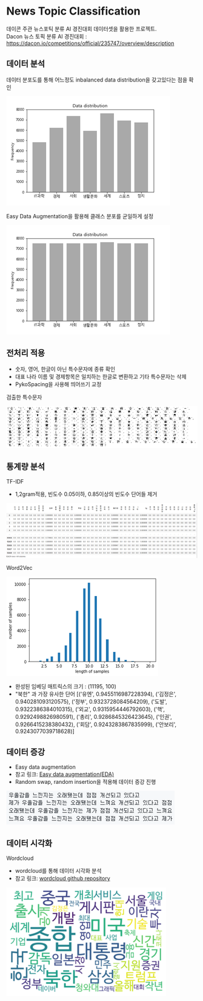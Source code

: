 # News Topic Classification
데이콘 주관 뉴스포틱 분류 AI 경진대회 데이터셋을 활용한 프로젝트. <br/>
Dacon 뉴스 토픽 분류 AI 경진대회 : https://dacon.io/competitions/official/235747/overview/description

## 데이터 분석

데이터 분포도를 통해 어느정도 inbalanced data distribution을 갖고있다는 점을 확인

![](sample/data_distribution.png)

Easy Data Augmentation을 활용해 클래스 분포를 균일하게 설정

![](sample/auged_distribution.png)

## 전처리 적용

- 숫자, 영어, 한글이 아닌 특수문자에 종류 확인
- 대표 나라 이름 및 경제항목은 일치하는 한글로 변환하고 기타 특수문자는 삭제
- PykoSpacing을 사용해 띄어쓰기 교정

검출한 특수문자

![](sample/special_case.png)


## 통계량 분석

TF-IDF
- 1,2gram적용, 빈도수 0.05이하, 0.85이상의 빈도수 단어들 제거

![](sample/TFIDF.png)


Word2Vec

![](sample/length_of_samples.png)

- 완성된 임베딩 매트릭스의 크기 : (11195, 100)
- "북한" 과 가장 유사한 단어
   [('유엔', 0.9455116987228394), ('김정은', 0.940281093120575), ('정부', 0.9323728084564209), ('도발', 0.9322386384010315), ('외교', 0.9315954446792603), ('핵', 0.9292498826980591), ('총리', 0.9286845326423645), ('인권', 0.9266415238380432), ('회담', 0.9243283867835999), ('안보리', 0.9243077039718628)]

## 데이터 증강
- Easy data augmentation
- 참고 링크: [Easy data augmentation(EDA)](https://github.com/catSirup/KorEDA)
- Random swap, random insertion을 적용해 데이터 증강 진행

![](sample/eda.png)

## 데이터 시각화

Wordcloud
- wordcloud를 통해 데이터 시각화 분석
- 참고 링크: [wordcloud github repository](https://github.com/amueller/word_cloud)

![](sample/wordcloudpng.png)
